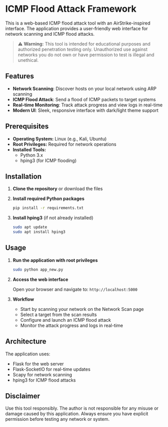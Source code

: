 # ICMP Flood Attack Framework

This is a web-based ICMP flood attack tool with an AirStrike-inspired interface. The application provides a user-friendly web interface for network scanning and ICMP flood attacks.

> ⚠️ **Warning:** This tool is intended for educational purposes and authorized penetration testing only. Unauthorized use against networks you do not own or have permission to test is illegal and unethical.

## Features

- **Network Scanning**: Discover hosts on your local network using ARP scanning
- **ICMP Flood Attack**: Send a flood of ICMP packets to target systems
- **Real-time Monitoring**: Track attack progress and view logs in real-time
- **Modern UI**: Sleek, responsive interface with dark/light theme support

## Prerequisites

- **Operating System:** Linux (e.g., Kali, Ubuntu)
- **Root Privileges:** Required for network operations
- **Installed Tools:**
  - Python 3.x
  - hping3 (for ICMP flooding)

## Installation

1. **Clone the repository** or download the files

2. **Install required Python packages**

   ```bash
   pip install -r requirements.txt
   ```

3. **Install hping3** (if not already installed)

   ```bash
   sudo apt update
   sudo apt install hping3
   ```

## Usage

1. **Run the application with root privileges**

   ```bash
   sudo python app_new.py
   ```

2. **Access the web interface**

   Open your browser and navigate to: `http://localhost:5000`

3. **Workflow**

   - Start by scanning your network on the Network Scan page
   - Select a target from the scan results
   - Configure and launch an ICMP flood attack
   - Monitor the attack progress and logs in real-time

## Architecture

The application uses:
- Flask for the web server
- Flask-SocketIO for real-time updates
- Scapy for network scanning
- hping3 for ICMP flood attacks

## Disclaimer

Use this tool responsibly. The author is not responsible for any misuse or damage caused by this application. Always ensure you have explicit permission before testing any network or system.
